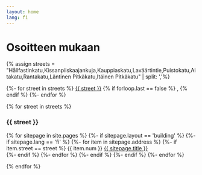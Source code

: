 ```yaml
---
layout: home
lang: fi
---
```

# Osoitteen mukaan
{% assign streets = "Hållfastinkatu,Kissanpiiskaajankuja,Kauppiaskatu,Laväärtintie,Puistokatu,Aitakatu,Rantakatu,Läntinen Pitkäkatu,Itäinen Pitkäkatu" | split: ','%}
<p>
{%- for street in streets %}
    <a href="#{{street}}">{{ street }}</a>
    {% if forloop.last == false %}
      ,
    {% endif %}
{%- endfor %}
</p>
{% for street in streets %}
  <h3 id="{{street}}"> {{ street }} </h3>
  <p>
  {% for sitepage in site.pages %}
    {%- if sitepage.layout == 'building' %}
      {%- if sitepage.lang == 'fi' %}
        {%- for item in sitepage.address %}
          {%- if item.street == street %}
            {{ item.num }}  <a href="{{ sitepage.url }}">{{ sitepage.title }}</a><br>
          {%- endif %}
        {%- endfor %}
      {%- endif %}
    {%- endif %}
  {%- endfor %}
  </p>
{% endfor %}
